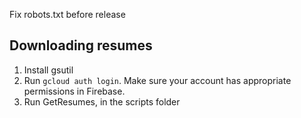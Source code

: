 Fix robots.txt before release

## Downloading resumes
1. Install gsutil
2. Run `gcloud auth login`. Make sure your account has appropriate permissions in Firebase.
3. Run GetResumes, in the scripts folder